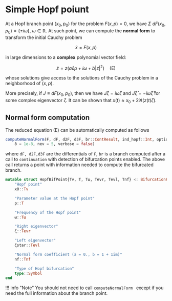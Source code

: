 # Simple Hopf poiunt


At a Hopf branch point $(x_0,p_0)$ for the problem $F(x,p)=0$, we have $\Sigma\ dF(x_0,p_0) = \{\pm i\omega \},\ \omega\in\mathbb R$. At such point, we can compute the **normal form** to transform the initial Cauchy problem

$$\dot x = F(x,p)$$

in large dimensions to a **complex** polynomial vector field: 

$$\dot z = z\left(a \delta p + i\omega + b|z|^2\right)\quad\text{(E)}$$

whose solutions give access to the solutions of the Cauchy problem in a neighborhood of $(x,p)$.

More precisely, if $J \equiv dF(x_0,p_0)$, then we have $J\zeta = i\omega\zeta$ and $J\bar\zeta = -i\omega\bar\zeta$ for some complex eigenvector $\zeta$. It can be shown that $x(t) \approx x_0 + 2\Re(z(t)\zeta)$.


## Normal form computation

The reduced equation (E) can be automatically computed as follows

```julia
computeNormalForm(F, dF, d2F, d3F, br::ContResult, ind_hopf::Int, options::NewtonPar ; Jt = nothing, 
	δ = 1e-8, nev = 5, verbose = false)
```

where `dF, d2F,d3F` are the differentials of `F`, `br` is a branch computed after a call to `continuation` with detection of bifurcation points enabled. The above call returns a point with information needed to compute the bifurcated branch.

```julia
mutable struct HopfBifPoint{Tv, T, Tω, Tevr, Tevl, Tnf} <: BifurcationPoint
	"Hopf point"
	x0::Tv

	"Parameter value at the Hopf point"
	p::T

	"Frequency of the Hopf point"
	ω::Tω

	"Right eigenvector"
	ζ::Tevr

	"Left eigenvector"
	ζstar::Tevl

	"Normal form coefficient (a = 0., b = 1 + 1im)"
	nf::Tnf

	"Type of Hopf bifurcation"
	type::Symbol
end
```

!!! info "Note"
    You should not need to call `computeNormalForm ` except if you need the full information about the branch point. 

